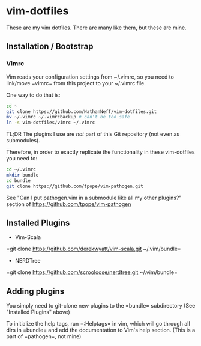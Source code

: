 # vim-dotfiles

These are my vim dotfiles.  There are many like
them, but these are mine.

## Installation / Bootstrap

### Vimrc

Vim reads your configuration settings from ~/.vimrc, so you need to
link/move =vimrc= from this project to your ~/.vimrc file.

One way to do that is:

```bash
cd ~
git clone https://github.com/NathanNeff/vim-dotfiles.git
mv ~/.vimrc ~/.vimrcbackup # can't be too safe
ln -s vim-dotfiles/vimrc ~/.vimrc
```

TL;DR The plugins I use are *not* part of this Git repository
(not even as submodules).

Therefore, in order to exactly replicate the functionality
in these vim-dotfiles you need to:

```bash
cd ~/.vimrc
mkdir bundle
cd bundle
git clone https://github.com/tpope/vim-pathogen.git
```

See "Can I put pathogen.vim in a submodule like all my other plugins?" section
of https://github.com/tpope/vim-pathogen

## Installed Plugins

* Vim-Scala

=git clone https://github.com/derekwyatt/vim-scala.git ~/.vim/bundle=

* NERDTree

=git clone https://github.com/scrooloose/nerdtree.git ~/.vim/bundle=

## Adding plugins

You simply need to git-clone new plugins to the =bundle= subdirectory
(See "Installed Plugins" above)

To initialize the help tags, run =:Helptags= in vim, which will
go through all dirs in =bundle= and add the documentation to Vim's
help section. (This is a part of =pathogen=, not mine)
